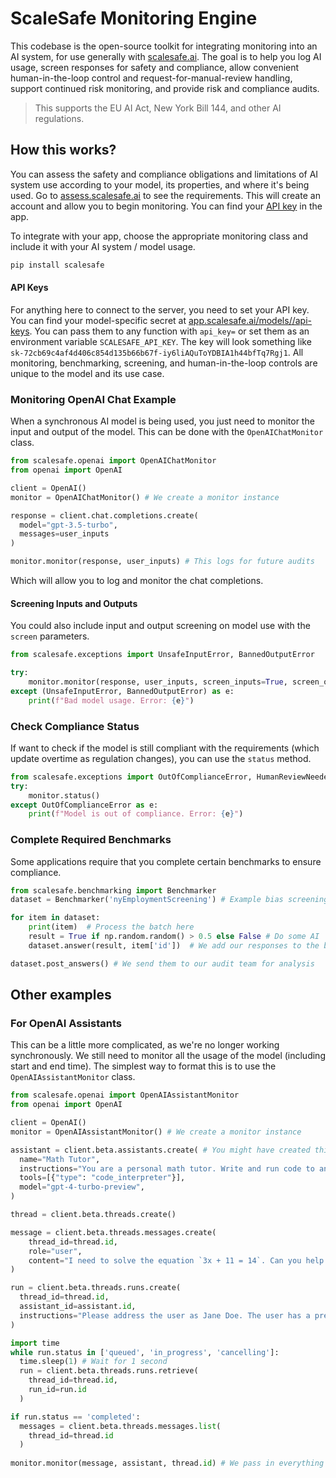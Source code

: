 # ScaleSafe Monitoring Engine

This codebase is the open-source toolkit for integrating monitoring into an AI system, for use generally with [scalesafe.ai](scalesafe.ai). The goal is to help you log AI usage, screen responses for safety and compliance, allow convenient human-in-the-loop control and request-for-manual-review handling, support continued risk monitoring, and provide risk and compliance audits. 

> This supports the EU AI Act, New York Bill 144, and other AI regulations.


## How this works?
You can assess the safety and compliance obligations and limitations of AI system use according to your model, its properties, and where it's being used. Go to [assess.scalesafe.ai](assess.scalesafe.ai) to see the requirements. This will create an account and allow you to begin monitoring. You can find your [API key](app.scalesafe.ai/keys) in the app.

To integrate with your app, choose the appropriate monitoring class and include it with your AI system / model usage. 

```bash
pip install scalesafe
```

#### API Keys
For anything here to connect to the server, you need to set your API key. You can find your model-specific secret at [app.scalesafe.ai/models/<model>/api-keys](app.scalesafe.ai/models/<model>/api-keys). You can pass them to any function with `api_key=` or set them as an environment variable `SCALESAFE_API_KEY`. The key will look something like `sk-72cb69c4af4d406c854d135b66b67f-iy6liAQuToYDBIA1h44bfTq7Rgj1`. All monitoring, benchmarking, screening, and human-in-the-loop controls are unique to the model and its use case.

### Monitoring OpenAI Chat Example
When a synchronous AI model is being used, you just need to monitor the input and output of the model. This can be done with the `OpenAIChatMonitor` class.
```python
from scalesafe.openai import OpenAIChatMonitor
from openai import OpenAI

client = OpenAI()
monitor = OpenAIChatMonitor() # We create a monitor instance

response = client.chat.completions.create(
  model="gpt-3.5-turbo",
  messages=user_inputs
)

monitor.monitor(response, user_inputs) # This logs for future audits
```
Which will allow you to log and monitor the chat completions.

#### Screening Inputs and Outputs

You could also include input and output screening on model use with the `screen` parameters.
```python
from scalesafe.exceptions import UnsafeInputError, BannedOutputError

try:
    monitor.monitor(response, user_inputs, screen_inputs=True, screen_outputs=True)
except (UnsafeInputError, BannedOutputError) as e:
    print(f"Bad model usage. Error: {e}")
```

### Check Compliance Status
If want to check if the model is still compliant with the requirements (which update overtime as regulation changes), you can use the `status` method.
```python
from scalesafe.exceptions import OutOfComplianceError, HumanReviewNeededException
try:
    monitor.status()
except OutOfComplianceError as e:
    print(f"Model is out of compliance. Error: {e}")
```

### Complete Required Benchmarks
Some applications require that you complete certain benchmarks to ensure compliance. 
```python
from scalesafe.benchmarking import Benchmarker
dataset = Benchmarker('nyEmploymentScreening') # Example bias screening for employment AI in New York

for item in dataset:
    print(item)  # Process the batch here
    result = True if np.random.random() > 0.5 else False # Do some AI
    dataset.answer(result, item['id'])  # We add our responses to the buffer

dataset.post_answers() # We send them to our audit team for analysis
```

<!-- ### Human in the loop -->


## Other examples

### For OpenAI Assistants
This can be a little more complicated, as we're no longer working synchronously. We still need to monitor all the usage of the model (including start and end time). The simplest way to format this is to use the `OpenAIAssistantMonitor` class.
```python
from scalesafe.openai import OpenAIAssistantMonitor
from openai import OpenAI

client = OpenAI()
monitor = OpenAIAssistantMonitor() # We create a monitor instance

assistant = client.beta.assistants.create( # You might have created this assistant previously, and it should be supported by a risk assessment at assess.scalesafe.ai.
  name="Math Tutor",
  instructions="You are a personal math tutor. Write and run code to answer math questions.",
  tools=[{"type": "code_interpreter"}],
  model="gpt-4-turbo-preview",
)

thread = client.beta.threads.create()

message = client.beta.threads.messages.create(
    thread_id=thread.id,
    role="user",
    content="I need to solve the equation `3x + 11 = 14`. Can you help me?"
)

run = client.beta.threads.runs.create(
  thread_id=thread.id,
  assistant_id=assistant.id,
  instructions="Please address the user as Jane Doe. The user has a premium account."
)

import time
while run.status in ['queued', 'in_progress', 'cancelling']:
  time.sleep(1) # Wait for 1 second
  run = client.beta.threads.runs.retrieve(
    thread_id=thread.id,
    run_id=run.id
  )

if run.status == 'completed': 
  messages = client.beta.threads.messages.list(
    thread_id=thread.id
  )
  
monitor.monitor(message, assistant, thread.id) # We pass in everything to avoid the monitor needed to call OpenAI again.
```

